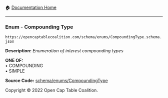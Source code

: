 :house: [Documentation Home](/docs/README.md)

---

### Enum - Compounding Type

`https://opencaptablecoalition.com/schema/enums/CompoundingType.schema.json`

**Description:** _Enumeration of interest compounding types_

**ONE OF:**</br>&bull; COMPOUNDING </br>&bull; SIMPLE

**Source Code:** [schema/enums/CompoundingType](/schema/enums/CompoundingType.schema.json)

Copyright © 2022 Open Cap Table Coalition.
